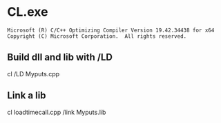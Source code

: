 # CL.exe 
    Microsoft (R) C/C++ Optimizing Compiler Version 19.42.34438 for x64
    Copyright (C) Microsoft Corporation.  All rights reserved.

## Build dll and lib with /LD
cl /LD Myputs.cpp

## Link a lib
cl loadtimecall.cpp /link Myputs.lib
